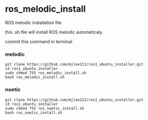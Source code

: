 # ros_melodic_install

ROS melodic installation file

this .sh file will install ROS melodic autometicaly.

commit this command in terminal

### melodic

```shell
git clone https://github.com/mjlee111/ros1_ubuntu_installer.git
cd ros1_ubuntu_installer
sudo chmod 755 ros_melodic_install.sh
bash ros_melodic_install.sh
```

### noetic

```shell
git clone https://github.com/mjlee111/ros1_ubuntu_installer.git
cd ros1_ubuntu_installer
sudo chmod 755 ros_noetic_install.sh
bash ros_noetic_install.sh
```
